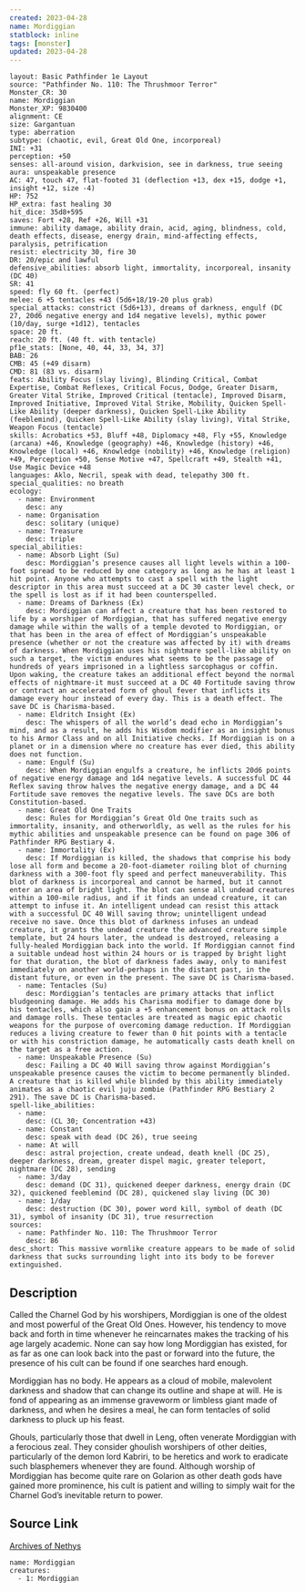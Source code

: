 ```yaml
---
created: 2023-04-28
name: Mordiggian
statblock: inline
tags: [monster]
updated: 2023-04-28
---
```

```statblock
layout: Basic Pathfinder 1e Layout
source: "Pathfinder No. 110: The Thrushmoor Terror"
Monster_CR: 30
name: Mordiggian
Monster_XP: 9830400
alignment: CE
size: Gargantuan
type: aberration
subtype: (chaotic, evil, Great Old One, incorporeal)
INI: +31
perception: +50
senses: all-around vision, darkvision, see in darkness, true seeing
aura: unspeakable presence
AC: 47, touch 47, flat-footed 31 (deflection +13, dex +15, dodge +1, insight +12, size -4)
HP: 752
HP_extra: fast healing 30
hit_dice: 35d8+595
saves: Fort +28, Ref +26, Will +31
immune: ability damage, ability drain, acid, aging, blindness, cold, death effects, disease, energy drain, mind-affecting effects, paralysis, petrification
resist: electricity 30, fire 30
DR: 20/epic and lawful
defensive_abilities: absorb light, immortality, incorporeal, insanity (DC 40)
SR: 41
speed: fly 60 ft. (perfect)
melee: 6 +5 tentacles +43 (5d6+18/19-20 plus grab)
special_attacks: constrict (5d6+13), dreams of darkness, engulf (DC 27, 20d6 negative energy and 1d4 negative levels), mythic power (10/day, surge +1d12), tentacles
space: 20 ft.
reach: 20 ft. (40 ft. with tentacle)
pf1e_stats: [None, 40, 44, 33, 34, 37]
BAB: 26
CMB: 45 (+49 disarm)
CMD: 81 (83 vs. disarm)
feats: Ability Focus (slay living), Blinding Critical, Combat Expertise, Combat Reflexes, Critical Focus, Dodge, Greater Disarm, Greater Vital Strike, Improved Critical (tentacle), Improved Disarm, Improved Initiative, Improved Vital Strike, Mobility, Quicken Spell-Like Ability (deeper darkness), Quicken Spell-Like Ability (feeblemind), Quicken Spell-Like Ability (slay living), Vital Strike, Weapon Focus (tentacle)
skills: Acrobatics +53, Bluff +48, Diplomacy +48, Fly +55, Knowledge (arcana) +46, Knowledge (geography) +46, Knowledge (history) +46, Knowledge (local) +46, Knowledge (nobility) +46, Knowledge (religion) +49, Perception +50, Sense Motive +47, Spellcraft +49, Stealth +41, Use Magic Device +48
languages: Aklo, Necril, speak with dead, telepathy 300 ft.
special_qualities: no breath
ecology:
  - name: Environment
    desc: any
  - name: Organisation
    desc: solitary (unique)
  - name: Treasure
    desc: triple
special_abilities:
  - name: Absorb Light (Su)
    desc: Mordiggian’s presence causes all light levels within a 100-foot spread to be reduced by one category as long as he has at least 1 hit point. Anyone who attempts to cast a spell with the light descriptor in this area must succeed at a DC 30 caster level check, or the spell is lost as if it had been counterspelled.
  - name: Dreams of Darkness (Ex)
    desc: Mordiggian can affect a creature that has been restored to life by a worshiper of Mordiggian, that has suffered negative energy damage while within the walls of a temple devoted to Mordiggian, or that has been in the area of effect of Mordiggian’s unspeakable presence (whether or not the creature was affected by it) with dreams of darkness. When Mordiggian uses his nightmare spell-like ability on such a target, the victim endures what seems to be the passage of hundreds of years imprisoned in a lightless sarcophagus or coffin. Upon waking, the creature takes an additional effect beyond the normal effects of nightmare-it must succeed at a DC 40 Fortitude saving throw or contract an accelerated form of ghoul fever that inflicts its damage every hour instead of every day. This is a death effect. The save DC is Charisma-based.
  - name: Eldritch Insight (Ex)
    desc: The whispers of all the world’s dead echo in Mordiggian’s mind, and as a result, he adds his Wisdom modifier as an insight bonus to his Armor Class and on all Initiative checks. If Mordiggian is on a planet or in a dimension where no creature has ever died, this ability does not function.
  - name: Engulf (Su)
    desc: When Mordiggian engulfs a creature, he inflicts 20d6 points of negative energy damage and 1d4 negative levels. A successful DC 44 Reflex saving throw halves the negative energy damage, and a DC 44 Fortitude save removes the negative levels. The save DCs are both Constitution-based.
  - name: Great Old One Traits
    desc: Rules for Mordiggian’s Great Old One traits such as immortality, insanity, and otherworldly, as well as the rules for his mythic abilities and unspeakable presence can be found on page 306 of Pathfinder RPG Bestiary 4.
  - name: Immortality (Ex)
    desc: If Mordiggian is killed, the shadows that comprise his body lose all form and become a 20-foot-diameter roiling blot of churning darkness with a 300-foot fly speed and perfect maneuverability. This blot of darkness is incorporeal and cannot be harmed, but it cannot enter an area of bright light. The blot can sense all undead creatures within a 100-mile radius, and if it finds an undead creature, it can attempt to infuse it. An intelligent undead can resist this attack with a successful DC 40 Will saving throw; unintelligent undead receive no save. Once this blot of darkness infuses an undead creature, it grants the undead creature the advanced creature simple template, but 24 hours later, the undead is destroyed, releasing a fully-healed Mordiggian back into the world. If Mordiggian cannot find a suitable undead host within 24 hours or is trapped by bright light for that duration, the blot of darkness fades away, only to manifest immediately on another world-perhaps in the distant past, in the distant future, or even in the present. The save DC is Charisma-based.
  - name: Tentacles (Su)
    desc: Mordiggian’s tentacles are primary attacks that inflict bludgeoning damage. He adds his Charisma modifier to damage done by his tentacles, which also gain a +5 enhancement bonus on attack rolls and damage rolls. These tentacles are treated as magic epic chaotic weapons for the purpose of overcoming damage reduction. If Mordiggian reduces a living creature to fewer than 0 hit points with a tentacle or with his constriction damage, he automatically casts death knell on the target as a free action.
  - name: Unspeakable Presence (Su)
    desc: Failing a DC 40 Will saving throw against Mordiggian’s unspeakable presence causes the victim to become permanently blinded. A creature that is killed while blinded by this ability immediately animates as a chaotic evil juju zombie (Pathfinder RPG Bestiary 2 291). The save DC is Charisma-based.
spell-like_abilities:
  - name:
    desc: (CL 30; Concentration +43)
  - name: Constant
    desc: speak with dead (DC 26), true seeing
  - name: At will
    desc: astral projection, create undead, death knell (DC 25), deeper darkness, dream, greater dispel magic, greater teleport, nightmare (DC 28), sending
  - name: 3/day
    desc: demand (DC 31), quickened deeper darkness, energy drain (DC 32), quickened feeblemind (DC 28), quickened slay living (DC 30)
  - name: 1/day
    desc: destruction (DC 30), power word kill, symbol of death (DC 31), symbol of insanity (DC 31), true resurrection
sources:
  - name: Pathfinder No. 110: The Thrushmoor Terror
    desc: 86
desc_short: This massive wormlike creature appears to be made of solid darkness that sucks surrounding light into its body to be forever extinguished.
```
## Description
Called the Charnel God by his worshipers, Mordiggian is one of the oldest and most powerful of the Great Old Ones. However, his tendency to move back and forth in time whenever he reincarnates makes the tracking of his age largely academic. None can say how long Mordiggian has existed, for as far as one can look back into the past or forward into the future, the presence of his cult can be found if one searches hard enough.

Mordiggian has no body. He appears as a cloud of mobile, malevolent darkness and shadow that can change its outline and shape at will. He is fond of appearing as an immense graveworm or limbless giant made of darkness, and when he desires a meal, he can form tentacles of solid darkness to pluck up his feast.

Ghouls, particularly those that dwell in Leng, often venerate Mordiggian with a ferocious zeal. They consider ghoulish worshipers of other deities, particularly of the demon lord Kabriri, to be heretics and work to eradicate such blasphemers whenever they are found. Although worship of Mordiggian has become quite rare on Golarion as other death gods have gained more prominence, his cult is patient and willing to simply wait for the Charnel God’s inevitable return to power.
## Source Link
[Archives of Nethys](https://aonprd.com/MonsterDisplay.aspx?ItemName=Mordiggian)
```encounter-table
name: Mordiggian
creatures:
  - 1: Mordiggian
```
